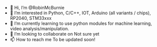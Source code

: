 - 👋 Hi, I’m @RobinMcBurnie
- 👀 I’m interested in Python, C/C++, IOT, Arduino (all variants / chips), RP2040, STM33xxx
- 🌱 I’m currently learning to use python modules for machine learning, video analysis/manipulation.
- 💞️ I’m looking to collaborate on Not sure yet
- 📫 How to reach me To be updated soon!

<!---
RobinMcBurnie/RobinMcBurnie is a ✨ special ✨ repository because its `README.md` (this file) appears on your GitHub profile.
You can click the Preview link to take a look at your changes.
--->
